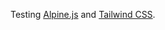 Testing [Alpine.js](https://github.com/alpinejs/alpine) and [Tailwind CSS](https://tailwindcss.com/).
